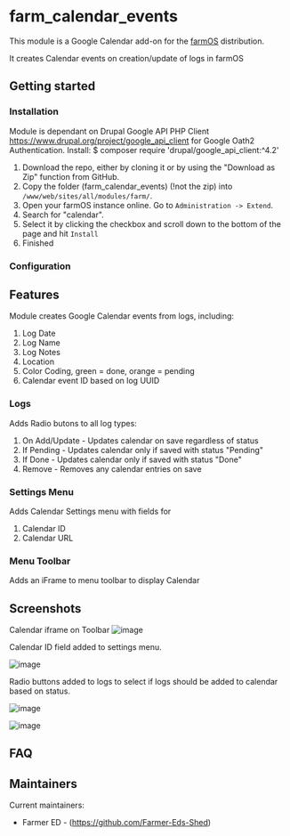 <!---
Full module name and description.
-->
# farm_calendar_events
This module is a Google Calendar add-on for the [farmOS](http://drupal.org/project/farm)
distribution.

It creates Calendar events on creation/update of logs in farmOS


<!---
Geting started.
-->
## Getting started

<!---
Document installation steps.
-->
### Installation

Module is dependant on Drupal Google API PHP Client https://www.drupal.org/project/google_api_client for Google Oath2 Authentication.
Install: $ composer require 'drupal/google_api_client:^4.2'


1. Download the repo, either by cloning it or by using the "Download as Zip" function from GitHub. 
1. Copy the folder (farm_calendar_events) (!not the zip) into `/www/web/sites/all/modules/farm/`.
1. Open your farmOS instance online. Go to `Administration -> Extend`. 
1. Search for "calendar".
1. Select it by clicking the checkbox and scroll down to the bottom of the page and hit `Install`
1. Finished


<!---
Document any special configuration the module requires. For example:
- API Keys
- Additional settings options
- External (client) configuration
-->

### Configuration

<!---
Document features the module provides.
-->
## Features

<!---
Document features related to different entity types. For example:
- Assets, logs, taxonomies, quantity types, data streams
  - Base fields (added to all bundles)
  - Bundle fields (added to single bundles)
- Quick Forms
- Field modules
- Special logic
- Other special features as needed
-->

Module creates Google Calendar events from logs, including:
1. Log Date
1. Log Name
1. Log Notes
1. Location
1. Color Coding, green = done, orange = pending
1. Calendar event ID based on log UUID


### Logs
Adds Radio butons to all log types:
1. On Add/Update - Updates calendar on save regardless of status 
1. If Pending - Updates calendar only if saved with status "Pending"
1. If Done - Updates calendar only if saved with status "Done"
1. Remove - Removes any calendar entries on save

### Settings Menu
Adds Calendar Settings menu with fields for
1. Calendar ID
1. Calendar URL

### Menu Toolbar
Adds an iFrame to menu toolbar to display Calendar


## Screenshots

Calendar iframe on Toolbar
![image](https://user-images.githubusercontent.com/63633329/181729337-a0237376-8267-44fa-b33f-f9f6b4162e44.png)

Calendar ID field added to settings menu.

![image](https://user-images.githubusercontent.com/63633329/169897971-9135347c-1d28-4e10-a800-537332a6621e.png)

Radio buttons added to logs to select if logs should be added to calendar based on status.

![image](https://user-images.githubusercontent.com/63633329/169898173-060fbe5e-ccf8-4b48-9233-acb34cfeb08c.png)

![image](https://user-images.githubusercontent.com/63633329/181728656-84d751b6-45db-49f5-9aae-0c7d2af8efbb.gif)


<!---
It might be nice to include a FAQ.
-->
## FAQ

<!---
Include maintainers.
-->
## Maintainers

Current maintainers:
- Farmer ED - (https://github.com/Farmer-Eds-Shed)


